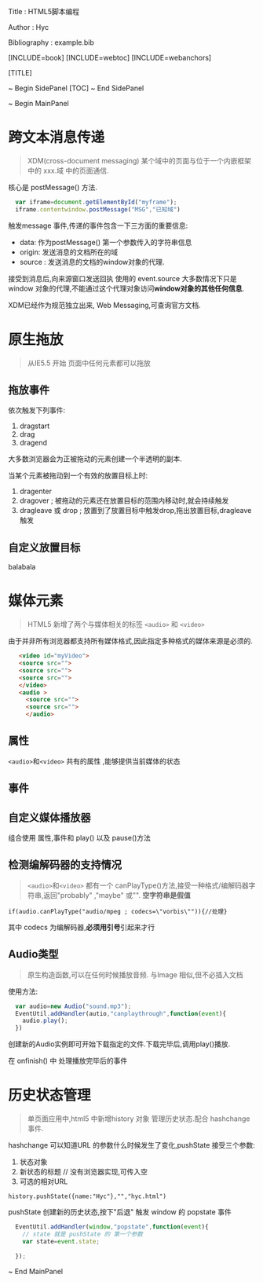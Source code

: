 Title         : HTML5脚本编程

Author        : Hyc

Bibliography  : example.bib

[INCLUDE=book]
[INCLUDE=webtoc]
[INCLUDE=webanchors]

[TITLE]

~ Begin SidePanel
[TOC]
~ End SidePanel

~ Begin MainPanel

# 跨文本消息传递
> XDM(cross-document messaging) 某个域中的页面与位于一个内嵌框架中的 xxx.域  中的页面通信.

核心是 postMessage() 方法.

```JavaScript
  var iframe=document.getElementById("myframe");
  iframe.contentwindow.postMessage("MSG","已知域")
```

触发message 事件,传递的事件包含一下三方面的重要信息:

* data: 作为postMessage() 第一个参数传入的字符串信息
* origin: 发送消息的文档所在的域
* source : 发送消息的文档的window对象的代理.

接受到消息后,向来源窗口发送回执 使用的 event.source 大多数情况下只是 window 对象的代理,不能通过这个代理对象访问**window对象的其他任何信息**.

XDM已经作为规范独立出来, Web Messaging,可查询官方文档.

# 原生拖放

> 从IE5.5 开始 页面中任何元素都可以拖放

## 拖放事件
依次触发下列事件:
1. dragstart
2. drag
3. dragend

大多数浏览器会为正被拖动的元素创建一个半透明的副本.

当某个元素被拖动到一个有效的放置目标上时:

1. dragenter
2. dragover ; 被拖动的元素还在放置目标的范围内移动时,就会持续触发
3. dragleave 或 drop ; 放置到了放置目标中触发drop,拖出放置目标,dragleave触发

## 自定义放置目标

balabala

# 媒体元素

> HTML5 新增了两个与媒体相关的标签 `<audio>` 和 `<video>`

由于并非所有浏览器都支持所有媒体格式,因此指定多种格式的媒体来源是必须的.

```html
   <video id="myVideo">
   <source src="">
   <source src="">
   <source src="">
   </video>
   <audio >
     <source src="">
     <source src="">
     </audio>
```  

## 属性
`<audio>`和`<video>` 共有的属性 ,能够提供当前媒体的状态

## 事件

## 自定义媒体播放器
组合使用 属性,事件和 play() 以及 pause()方法

## 检测编解码器的支持情况

> `<audio>`和`<video>` 都有一个 canPlayType()方法,接受一种格式/编解码器字符串,返回"probably" ,"maybe" 或"". **空字符串是假值**

`if(audio.canPlayType("audio/mpeg ; codecs=\"vorbis\"")){//处理}`

其中 codecs 为编解码器,**必须用引号**引起来才行


## Audio类型
> 原生构造函数,可以在任何时候播放音频. 与Image 相似,但不必插入文档

使用方法:
```JavaScript
  var audio=new Audio("sound.mp3");
  EventUtil.addHandler(autio,"canplaythrough",function(event){
    audio.play();
  })
```

创建新的Audio实例即可开始下载指定的文件.下载完毕后,调用play()播放.

在 onfinish() 中 处理播放完毕后的事件

# 历史状态管理
> 单页面应用中,html5 中新增history 对象 管理历史状态.配合 hashchange事件.

hashchange 可以知道URL 的参数什么时候发生了变化,pushState 接受三个参数:
1. 状态对象
2. 新状态的标题  // 没有浏览器实现,可传入空
3. 可选的相对URL

`history.pushState({name:"Hyc"},"","hyc.html")`

pushState 创建新的历史状态,按下"后退" 触发 window 的 popstate 事件

```JavaScript
  EventUtil.addHandler(window,"popstate",function(event){
    // state 就是 pushState 的 第一个参数
    var state=event.state;
    
  });
```  





~ End MainPanel